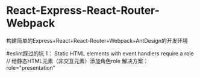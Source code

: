 # React-Express-React-Router-Webpack

构建简单的Express+React+React-Router+Webpack+AntDesign的开发环境

#eslint踩过的坑
1： Static HTML elements with event handlers require a role // 给静态HTML元素（非交互元素）添加角色role
解决方案： role="presentation"
